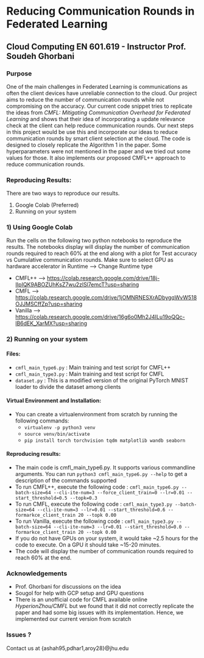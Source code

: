 
# Reducing Communication Rounds in Federated Learning

## Cloud Computing EN 601.619 - Instructor Prof. Soudeh Ghorbani

### Purpose
One of the main challenges in Federated Learning is communications as often the client devices have unreliable connection to the cloud. Our project aims to reduce the number of communication rounds while not compromising on the accuracy. Our current code snippet tries to replicate the ideas from *CMFL: Mitigating Communication Overhead for Federated Learning* and shows that their idea of incorporating a update relevance check at the client can help reduce communication rounds. Our next steps in this project would be use this and incorporate our ideas to reduce communication rounds by smart client selection at the cloud. The code is designed to closely replicate the Algorithm 1 in the paper. Some hyperparameters were not mentioned in the paper and we tried out some values for those. It also implements our proposed CMFL++ approach to reduce communication rounds.


### Reproducing Results:
There are two ways to reproduce our results.

1. Google Colab (Preferred)
2. Running on your system

### 1) Using Google Colab
Run the cells on the following two python notebooks to reproduce the results. The notebooks display will display the number of communication rounds required to reach 60% at the end along with a plot for Test accuracy vs Cumulative communication rounds. Make sure to select GPU as hardware accelerator in Runtime --> Change Runtime type
- CMFL++ --> https://colab.research.google.com/drive/18j-IIpIQK9ABOZUhKsZ7wu2zlSl7emcT?usp=sharing
- CMFL   --> https://colab.research.google.com/drive/1jOMNRNESXrADbygqWvW518OJJMSCffZp?usp=sharing
- Vanilla --> https://colab.research.google.com/drive/16g6o0Mh2J4ILu19oQQc-lB6dEK_XarMX?usp=sharing

### 2) Running on your system
#### Files:
- `cmfl_main_type6.py` : Main training and test script for CMFL++
- `cmfl_main_type3.py` : Main training and test script for CMFL
- `dataset.py` : This is a modified version of the original PyTorch MNIST loader to divide the dataset among clients

#### Virtual Environment and Installation:
- You can create a virtualenvironment from scratch by running the following commands:
	+ `virtualenv -p python3 venv`
	+ `source venv/bin/activate`
	+ `pip install torch torchvision tqdm matplotlib wandb seaborn`

#### Reproducing results:
- The main code is cmfl_main_type6.py. It supports various commandline arguments. You can run `python3 cmfl_main_type6.py --help` to get a description of the commands supported
- To run CMFL++, execute the following code : `cmfl_main_type6.py --batch-size=64 --cli-ite-num=3 --force_client_train=0 --lr=0.01 --start_threshold=0.5 --topk=0.3`
- To run CMFL, execute the following code : `cmfl_main_type3.py --batch-size=64 --cli-ite-num=3 --lr=0.01 --start_threshold=0.6 --formarkce_client_train 20 --topk 0.00`
- To run Vanilla, execute the following code : `cmfl_main_type3.py --batch-size=64 --cli-ite-num=3 --lr=0.01 --start_threshold=0.0 --formarkce_client_train 20 --topk 0.00`
- If you do not have GPUs on your system, it would take ~2.5 hours for the code to execute. On a GPU it should take ~15-20 minutes.
- The code will display the number of communication rounds required to reach 60% at the end. 


### Acknowledgements
- Prof. Ghorbani for discussions on the idea
- Sougol for help with GCP setup and GPU questions
- There is an unofficial code for CMFL available online *HyperionZhou/CMFL* but we found that it did not correctly replicate the paper and had some big issues with its implementation. Hence, we implemented our current version from scratch 


### Issues ?
Contact us at {ashah95,pdhar1,aroy28}@jhu.edu














